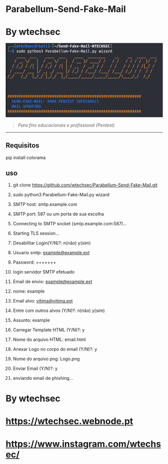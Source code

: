 # Parabellum-Send-Fake-Mail

# By wtechsec


<img src="https://github.com/wtechsec/Parabellum-Send-Fake-Mail/blob/main/Parabellum-Send-Fake-Mail/screen/Parebellum-Fake-Mail.png" width="800px" height="auto">


> *Para fins educacionais e profissional (Pentest)* 


----
## Requisitos

pip install colorama

## uso

1. git clone https://github.com/wtechsec/Parabellum-Send-Fake-Mail.git
2. sudo python3 Parabellum-Fake-Mail.py wizard
3. SMTP host: smtp.example.com
4. SMTP port: 587 ou um porta de sua escolha
5. Connecting to SMTP socket (smtp.example.com:587)...
6. Starting TLS session...
7. Desabilitar Login(Y/N)?: n(não) y(sim)
8. Usuario smtp: example@example.ext
9. Password: +++++++
10. login servidor SMTP efetuado

11. Email de envio: example@example.ext
12. nome: example
13. Email alvo: vitima@vitima.ext
14. Entre com outros alvos (Y/N)?: n(não) y(sim)
15. Assunto: example
16. Carregar Template HTML (Y/N)?: y
17. Nome do arquivo HTML: email.html
18. Anexar Logo no corpo do email (Y/N)?: y
19. Nome do arquivo png: Logo.png
20. Enviar Email (Y/N)?: y
21. enviando email de phishing...


# By wtechsec
# https://wtechsec.webnode.pt
# https://www.instagram.com/wtechsec/

